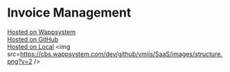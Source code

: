 # Invoice Management
<a target=_blank href=https://cbs.wappsystem.com/dev/github/software-as-a-service/invoice-management/index.html>Hosted on Wappsystem</a><br>
<a target=_blank href=https://htmlpreview.github.io/?https://raw.githubusercontent.com/software-as-a-service/invoice-management/master/github.html>Hosted on GitHub</a><br>
<a target=_blank href=http://127.0.0.1:8000/software-as-a-service/invoice-management/local.html>Hosted on Local</a>
<img src=https://cbs.wappsystem.com/dev/github/vmiis/SaaS/images/structure.png?v=2 />
